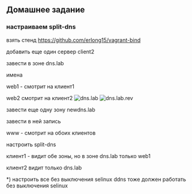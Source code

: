 Домашнее задание
---------------------
### настраиваем split-dns

взять стенд https://github.com/erlong15/vagrant-bind

добавить еще один сервер client2

завести в зоне dns.lab 

имена

web1 - смотрит на клиент1

web2 смотрит на клиент2
![dns.lab](https://github.com/kyourselfer/OTUS_LinuxAdmin201804/blob/master/lesson13_dns/1/dns.lab.gif)
![dns.lab.rev](https://github.com/kyourselfer/OTUS_LinuxAdmin201804/blob/master/lesson13_dns/1/dns.lab.rev.gif)

завести еще одну зону newdns.lab

завести в ней запись

www - смотрит на обоих клиентов

настроить split-dns

клиент1 - видит обе зоны, но в зоне dns.lab только web1

клиент2 видит только dns.lab

*) настроить все без выключения selinux
ddns тоже должен работать без выключения selinux
